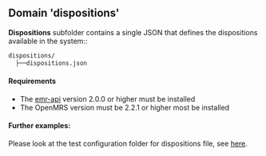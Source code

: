## Domain 'dispositions'
**Dispositions** subfolder contains a single JSON that defines the dispositions available in the system::

```bash
dispositions/
  ├──dispositions.json
```

#### Requirements
* The [emr-api](https://github.com/openmrs/openmrs-module-emrapi) version 2.0.0 or higher must be installed
* The OpenMRS version must be 2.2.1 or higher most be installed

#### Further examples:
Please look at the test configuration folder for dispositions file, see [here](../api/src/test/resources/testAppDataDir/configuration/dispositions/dispositionConfig.json).